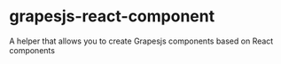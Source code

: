 # grapesjs-react-component
A helper that allows you to create Grapesjs components based on React components
